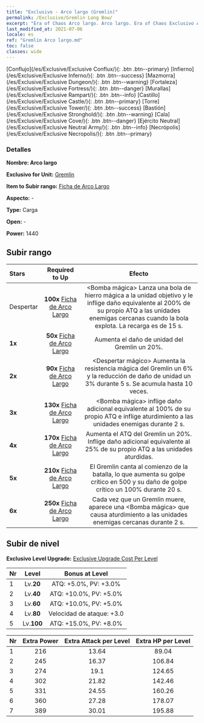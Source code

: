 ```yaml
---
title: "Exclusivo - Arco largo (Gremlin)"
permalink: /Exclusive/Gremlin Long Bow/
excerpt: "Era of Chaos Arco largo. Arco largo. Era of Chaos Exclusivo Arco largo. Gremlin Exclusivo."
last_modified_at: 2021-07-06
locale: es
ref: "Gremlin Arco largo.md"
toc: false
classes: wide
---
```

 [Conflujo](/es/Exclusive/Exclusive Conflux/){: .btn .btn--primary} [Infierno](/es/Exclusive/Exclusive Inferno/){: .btn .btn--success} [Mazmorra](/es/Exclusive/Exclusive Dungeon/){: .btn .btn--warning} [Fortaleza](/es/Exclusive/Exclusive Fortress/){: .btn .btn--danger} [Murallas](/es/Exclusive/Exclusive Rampart/){: .btn .btn--info} [Castillo](/es/Exclusive/Exclusive Castle/){: .btn .btn--primary} [Torre](/es/Exclusive/Exclusive Tower/){: .btn .btn--success} [Bastión](/es/Exclusive/Exclusive Stronghold/){: .btn .btn--warning} [Cala](/es/Exclusive/Exclusive Cove/){: .btn .btn--danger} [Ejército Neutral](/es/Exclusive/Exclusive Neutral Army/){: .btn .btn--info} [Necrópolis](/es/Exclusive/Exclusive Necropolis/){: .btn .btn--primary} 

### Detalles
 **Nombre: Arco largo** 

 **Exclusivo for Unit:** [Gremlin](/es/units/Gremlin/) 

 **Item to Subir rango:** [Ficha de Arco Largo](/ItemsES/con_914/)

 **Aspecto:** -

 **Type:** Carga

 **Open:** -

 **Power:** 1440

## Subir rango

  |     Stars    |  Required to Up | Efecto |
  |:-------------|:---------------:|:---------------:|
  |  Despertar  | **100x** [Ficha de Arco Largo](/ItemsES/con_914/) | <Bomba mágica> Lanza una bola de hierro mágica a la unidad objetivo y le inflige daño equivalente al 200% de su propio ATQ a las unidades enemigas cercanas cuando la bola explota. La recarga es de 15 s. |
  | **1x** <i class="fas fa-star"/> | **50x** [Ficha de Arco Largo](/ItemsES/con_914/) | Aumenta el daño de unidad del Gremlin un 20%. |
  | **2x** <i class="fas fa-star"/> | **90x** [Ficha de Arco Largo](/ItemsES/con_914/) | <Despertar mágico> Aumenta la resistencia mágica del Gremlin un 6% y la reducción de daño de unidad un 3% durante 5 s. Se acumula hasta 10 veces. |
  | **3x** <i class="fas fa-star"/> | **130x** [Ficha de Arco Largo](/ItemsES/con_914/) | <Bomba mágica> inflige daño adicional equivalente al 100% de su propio ATQ e inflige aturdimiento a las unidades enemigas durante 2 s. |
  | **4x** <i class="fas fa-star"/> | **170x** [Ficha de Arco Largo](/ItemsES/con_914/) | Aumenta el ATQ del Gremlin un 20%. Inflige daño adicional equivalente al 25% de su propio ATQ a las unidades aturdidas. |
  | **5x** <i class="fas fa-star"/> | **210x** [Ficha de Arco Largo](/ItemsES/con_914/) | El Gremlin canta al comienzo de la batalla, lo que aumenta su golpe crítico en 500 y su daño de golpe crítico un 100% durante 20 s. |
  | **6x** <i class="fas fa-star"/> | **250x** [Ficha de Arco Largo](/ItemsES/con_914/) | <Picaresca> Cada vez que un Gremlin muere, aparece una <Bomba mágica> que causa aturdimiento a las unidades enemigas cercanas durante 2 s. |


## Subir de nivel
 **Exclusivo Level Upgrade:** [Exclusive Upgrade Cost Per Level](/Exclusive/ExclusiveUpgradeCostPerLevel/)

  |  Nr  |   Level  | Bonus at Level |
  |:-----|:--------:|:--------------:|
  | 1 | Lv.**20** | ATQ: +5.0%, PV: +3.0% |
  | 2 | Lv.**40** | ATQ: +10.0%, PV: +5.0% |
  | 3 | Lv.**60** | ATQ: +10.0%, PV: +5.0% |
  | 4 | Lv.**80** | Velocidad de ataque: +3.0 |
  | 5 | Lv.**100** | ATQ: +15.0%, PV: +8.0% |


  |  Nr  |  Extra Power | Extra Attack per Level | Extra HP per Level |
  |:-----|:--------:|:--------:|:--------:|
  | 1 | 216 | 13.64 | 89.04 |
  | 2 | 245 | 16.37 | 106.84 |
  | 3 | 274 | 19.1 | 124.65 |
  | 4 | 302 | 21.82 | 142.46 |
  | 5 | 331 | 24.55 | 160.26 |
  | 6 | 360 | 27.28 | 178.07 |
  | 7 | 389 | 30.01 | 195.88 |


